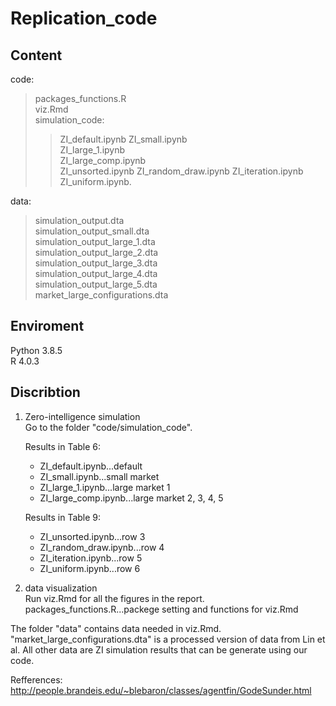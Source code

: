 # Replication_code

## Content  
code:  
> packages_functions.R  
> viz.Rmd  
> simulation_code:  
>> ZI_default.ipynb 
>> ZI_small.ipynb  
>> ZI_large_1.ipynb  
>> ZI_large_comp.ipynb  
>> ZI_unsorted.ipynb 
>> ZI_random_draw.ipynb 
>> ZI_iteration.ipynb 
>> ZI_uniform.ipynb.  

  
data:  
> simulation_output.dta  
> simulation_output_small.dta  
> simulation_output_large_1.dta  
> simulation_output_large_2.dta   
> simulation_output_large_3.dta  
> simulation_output_large_4.dta  
> simulation_output_large_5.dta  
> market_large_configurations.dta  

## Enviroment  
Python 3.8.5  
R      4.0.3  

## Discribtion

1. Zero-intelligence simulation  
    Go to the folder "code/simulation_code".   
    
    Results in Table 6: 
    - ZI_default.ipynb...default  
    - ZI_small.ipynb...small market  
    - ZI_large_1.ipynb...large market 1  
    - ZI_large_comp.ipynb...large market 2, 3, 4, 5
    
    Results in Table 9:  
    - ZI_unsorted.ipynb...row 3  
    - ZI_random_draw.ipynb...row 4  
    - ZI_iteration.ipynb...row 5  
    - ZI_uniform.ipynb...row 6  

2. data visualization  
Run viz.Rmd for all the figures in the report.  
packages_functions.R...packege setting and functions for viz.Rmd

The folder "data" contains data needed in viz.Rmd. "market_large_configurations.dta" is a processed version of data from Lin et al. All other data are ZI simulation results that can be generate using our code.  

Refferences:  
http://people.brandeis.edu/~blebaron/classes/agentfin/GodeSunder.html
